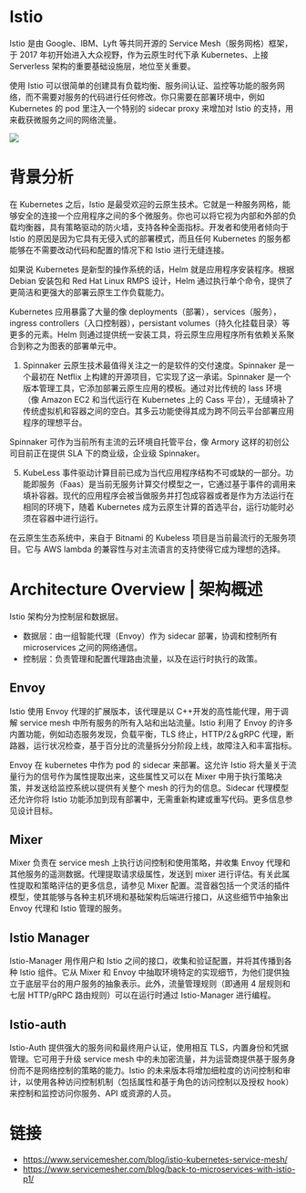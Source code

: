 # Istio

Istio 是由 Google、IBM、Lyft 等共同开源的 Service Mesh（服务网格）框架，于 2017 年初开始进入大众视野，作为云原生时代下承 Kubernetes、上接 Serverless 架构的重要基础设施层，地位至关重要。

使用 Istio 可以很简单的创建具有负载均衡、服务间认证、监控等功能的服务网络，而不需要对服务的代码进行任何修改。你只需要在部署环境中，例如 Kubernetes 的 pod 里注入一个特别的 sidecar proxy 来增加对 Istio 的支持，用来截获微服务之间的网络流量。

![](https://res.cloudinary.com/jimmysong/image/upload/images/istio-arch.jpg)

# 背景分析

在 Kubernetes 之后，Istio 是最受欢迎的云原生技术。它就是一种服务网格，能够安全的连接一个应用程序之间的多个微服务。你也可以将它视为内部和外部的负载均衡器，具有策略驱动的防火墙，支持各种全面指标。开发者和使用者倾向于 Istio 的原因是因为它具有无侵入式的部署模式，而且任何 Kubernetes 的服务都能够在不需要改动代码和配置的情况下和 Istio 进行无缝连接。

如果说 Kubernetes 是新型的操作系统的话，Helm 就是应用程序安装程序。根据 Debian 安装包和 Red Hat Linux RMPS 设计，Helm 通过执行单个命令，提供了更简洁和更强大的部署云原生工作负载能力。

Kubernetes 应用暴露了大量的像 deployments（部署），services（服务），ingress controllers（入口控制器），persistant volumes（持久化挂载目录）等更多的元素。Helm 则通过提供统一安装工具，将云原生应用程序所有依赖关系聚合到称之为图表的部署单元中。

1. Spinnaker
   云原生技术最值得关注之一的是软件的交付速度。Spinnaker 是一个最初在 Netflix 上构建的开源项目，它实现了这一承诺。Spinnaker 是一个版本管理工具，它添加部署云原生应用的模板。通过对比传统的 Iass 环境（像 Amazon EC2 和当代运行在 Kubernetes 上的 Cass 平台），无缝填补了传统虚拟机和容器之间的空白。其多云功能使得其成为跨不同云平台部署应用程序的理想平台。

Spinnaker 可作为当前所有主流的云环境自托管平台，像 Armory 这样的初创公司目前正在提供 SLA 下的商业级，企业级 Spinnaker。

5. KubeLess
   事件驱动计算目前已成为当代应用程序结构不可或缺的一部分。功能即服务（Faas）是当前无服务计算交付模型之一，它通过基于事件的调用来填补容器。现代的应用程序会被当做服务并打包成容器或者是作为方法运行在相同的环境下，随着 Kubernetes 成为云原生计算的首选平台，运行功能时必须在容器中进行运行。

在云原生生态系统中，来自于 Bitnami 的 Kubeless 项目是当前最流行的无服务项目。它与 AWS lambda 的兼容性与对主流语言的支持使得它成为理想的选择。

# Architecture Overview | 架构概述

Istio 架构分为控制层和数据层。

- 数据层：由一组智能代理（Envoy）作为 sidecar 部署，协调和控制所有 microservices 之间的网络通信。
- 控制层：负责管理和配置代理路由流量，以及在运行时执行的政策。

## Envoy

Istio 使用 Envoy 代理的扩展版本，该代理是以 C++开发的高性能代理，用于调解 service mesh 中所有服务的所有入站和出站流量。Istio 利用了 Envoy 的许多内置功能，例如动态服务发现，负载平衡，TLS 终止，HTTP/2＆gRPC 代理，断路器，运行状况检查，基于百分比的流量拆分分阶段上线，故障注入和丰富指标。

Envoy 在 kubernetes 中作为 pod 的 sidecar 来部署。这允许 Istio 将大量关于流量行为的信号作为属性提取出来，这些属性又可以在 Mixer 中用于执行策略决策，并发送给监控系统以提供有关整个 mesh 的行为的信息。Sidecar 代理模型还允许你将 Istio 功能添加到现有部署中，无需重新构建或重写代码。更多信息参见设计目标。

## Mixer

Mixer 负责在 service mesh 上执行访问控制和使用策略，并收集 Envoy 代理和其他服务的遥测数据。代理提取请求级属性，发送到 mixer 进行评估。有关此属性提取和策略评估的更多信息，请参见 Mixer 配置。混音器包括一个灵活的插件模型，使其能够与各种主机环境和基础架构后端进行接口，从这些细节中抽象出 Envoy 代理和 Istio 管理的服务。

## Istio Manager

Istio-Manager 用作用户和 Istio 之间的接口，收集和验证配置，并将其传播到各种 Istio 组件。它从 Mixer 和 Envoy 中抽取环境特定的实现细节，为他们提供独立于底层平台的用户服务的抽象表示。此外，流量管理规则（即通用 4 层规则和七层 HTTP/gRPC 路由规则）可以在运行时通过 Istio-Manager 进行编程。

## Istio-auth

Istio-Auth 提供强大的服务间和最终用户认证，使用相互 TLS，内置身份和凭据管理。它可用于升级 service mesh 中的未加密流量，并为运营商提供基于服务身份而不是网络控制的策略的能力。Istio 的未来版本将增加细粒度的访问控制和审计，以使用各种访问控制机制（包括属性和基于角色的访问控制以及授权 hook）来控制和监控访问你服务、API 或资源的人员。

# 链接

- https://www.servicemesher.com/blog/istio-kubernetes-service-mesh/
- https://www.servicemesher.com/blog/back-to-microservices-with-istio-p1/